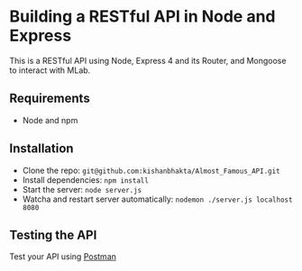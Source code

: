 # Building a RESTful API in Node and Express

This is a RESTful API using Node, Express 4 and its Router, and Mongoose to interact with MLab.

## Requirements

- Node and npm

## Installation

- Clone the repo: `git@github.com:kishanbhakta/Almost_Famous_API.git`
- Install dependencies: `npm install`
- Start the server: `node server.js`
- Watcha and restart server automatically: `nodemon ./server.js localhost 8080`

## Testing the API
Test your API using [Postman](https://chrome.google.com/webstore/detail/postman-rest-client-packa/fhbjgbiflinjbdggehcddcbncdddomop)
